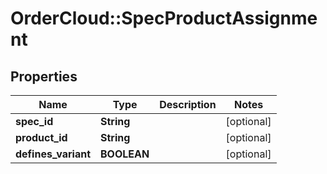# OrderCloud::SpecProductAssignment

## Properties
Name | Type | Description | Notes
------------ | ------------- | ------------- | -------------
**spec_id** | **String** |  | [optional] 
**product_id** | **String** |  | [optional] 
**defines_variant** | **BOOLEAN** |  | [optional] 



